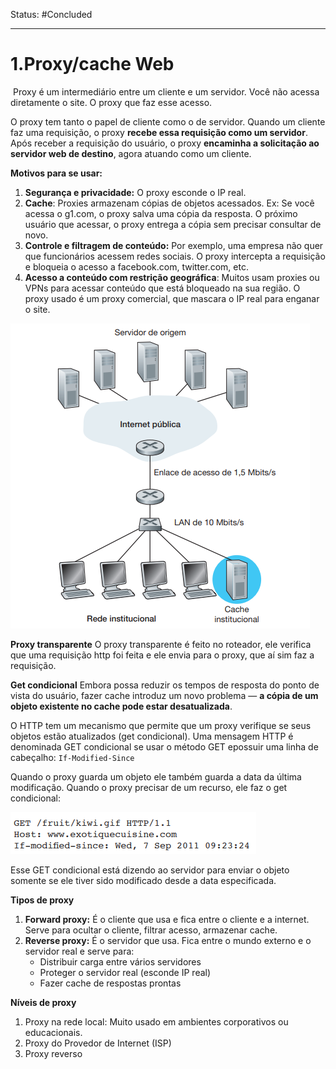 Status: #Concluded 

---
# 1.Proxy/cache Web

 Proxy é um intermediário entre um cliente e um servidor. Você não acessa diretamente o site. O proxy que faz esse acesso.

O proxy tem tanto o papel de cliente como o de servidor. Quando um cliente faz uma requisição, o proxy **recebe essa requisição como um servidor**. Após receber a requisição do usuário, o proxy **encaminha a solicitação ao servidor web de destino**, agora atuando como um cliente.

**Motivos para se usar:**
1. **Segurança e privacidade:** O proxy esconde o IP real.
2. **Cache**: Proxies armazenam cópias de objetos acessados. Ex: Se você acessa o g1.com, o proxy salva uma cópia da resposta. O próximo usuário que acessar, o proxy entrega a cópia sem precisar consultar de novo.
3. **Controle e filtragem de conteúdo:** Por exemplo, uma empresa não quer que funcionários acessem redes sociais. O proxy intercepta a requisição e bloqueia o acesso a facebook.com, twitter.com, etc.
4. **Acesso a conteúdo com restrição geográfica**: Muitos usam proxies ou VPNs para acessar conteúdo que está bloqueado na sua região. O proxy usado é um proxy comercial, que mascara o IP real para enganar o site.

  

![Pasted image 20250508161045](../../attachments/Pasted%20image%2020250508161045.png)

**Proxy transparente** 
O proxy transparente é feito no roteador, ele verifica que uma requisição http foi feita e ele envia para o proxy, que aí sim faz a requisição.

**Get condicional**
Embora possa reduzir os tempos de resposta do ponto de vista do usuário, fazer cache introduz um novo problema — **a cópia de um objeto existente no cache pode estar desatualizada**. 

O HTTP tem um mecanismo que permite que um proxy verifique se seus objetos estão atualizados (get condicional). Uma mensagem HTTP é denominada GET condicional se usar o método GET epossuir uma linha de cabeçalho: ``If-Modified-Since``

 Quando o proxy guarda um objeto ele também guarda a data da última modificação. Quando o proxy precisar de um recurso, ele faz o get condicional:

![Pasted image 20250508161614](../../attachments/Pasted%20image%2020250508161614.png)

 Esse GET condicional está dizendo ao servidor para enviar o objeto somente se ele tiver sido modificado desde a data especificada. 

**Tipos de proxy**
1. **Forward proxy:** É o cliente que usa e fica entre o cliente e a internet. Serve para ocultar o cliente, filtrar acesso, armazenar cache.
2. **Reverse proxy:** É o servidor que usa. Fica entre o mundo externo e o servidor real e serve para:
	- Distribuir carga entre vários servidores
	- Proteger o servidor real (esconde IP real)
	- Fazer cache de respostas prontas

**Níveis de proxy**
1. Proxy na rede local: Muito usado em ambientes corporativos ou educacionais. 
2. Proxy do Provedor de Internet (ISP)
3. Proxy reverso 
